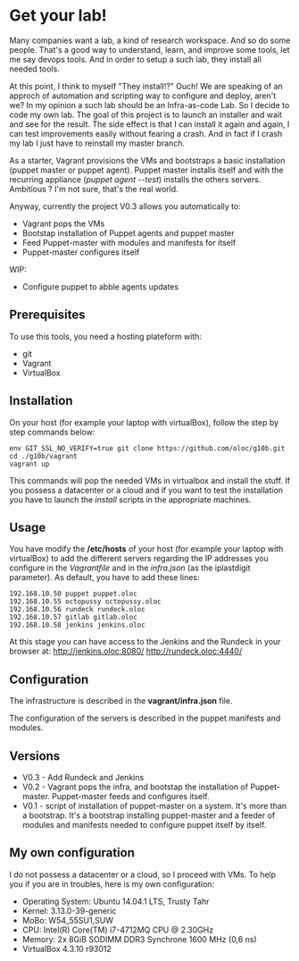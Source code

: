 # Get your lab!
Many companies want a lab, a kind of research workspace. And so do some people. That's a good way to understand, learn, and improve some tools, let me say devops tools. And in order to setup a such lab, they install all needed tools.

At this point, I think to myself "They install!?" Ouch! We are speaking of an approch of automation and scripting way to configure and deploy, aren't we?  In my opinion a such lab should be an Infra-as-code Lab. So I decide to code my own lab. The goal of this project is to launch an installer and wait and see for the result. The side effect is that I can install it again and again, I can test improvements easily without fearing a crash. And in fact if I crash my lab I just have to reinstall my master branch. 

As a starter, Vagrant provisions the VMs and bootstraps a basic installation (puppet master or puppet agent). Puppet master installs itself and with the recurring appliance (*puppet agent --test*) installs the others servers. Ambitious ? I'm not sure, that's the real world.

Anyway, currently the project V0.3 allows you automatically to:
* Vagrant pops the VMs
* Bootstap installation of Puppet agents and puppet master
* Feed Puppet-master with modules and manifests for itself
* Puppet-master configures itself

WIP:
* Configure puppet to abble agents updates

## Prerequisites
To use this tools, you need a hosting plateform with:
* git
* Vagrant 
* VirtualBox

## Installation
On your host (for example your laptop with virtualBox), follow the step by step commands below:

    env GIT_SSL_NO_VERIFY=true git clone https://github.com/oloc/g10b.git
    cd ./g10b/vagrant
    vagrant up

This commands will pop the needed VMs in virtualbox and install the stuff.
If you possess a datacenter or a cloud and if you want to test the installation you have to launch the *install* scripts in the appropriate machines.

## Usage
You have modify the **/etc/hosts** of your host (for example your laptop with virtualBox) to add the different servers regarding the IP addresses you configure in the _Vagrantfile_ and in the _infra.json_ (as the iplastdigit parameter). As default, you have to add these lines:

    192.168.10.50 puppet puppet.oloc
    192.168.10.55 octopussy octopussy.oloc
    192.168.10.56 rundeck rundeck.oloc
    192.168.10.57 gitlab gitlab.oloc
    192.168.10.58 jenkins jenkins.oloc

At this stage you can have access to the Jenkins and the Rundeck in your browser at:
    http://jenkins.oloc:8080/
    http://rundeck.oloc:4440/


## Configuration
The infrastructure is described in the **vagrant/infra.json** file. 

The configuration of the servers is described in the puppet manifests and modules.

## Versions
* V0.3 - Add Rundeck and Jenkins
* V0.2 - Vagrant pops the infra, and bootstap the installation of Puppet-master. Puppet-master feeds and configures itself.
* V0.1 - script of installation of puppet-master on a system. It's more than a bootstrap. It's a bootstrap installing puppet-master and a feeder of modules and manifests needed to configure puppet itself by itself.


## My own configuration
I do not possess a datacenter or a cloud, so I proceed with VMs. To help you if you are in troubles, here is my own configuration:

* Operating System: Ubuntu 14.04.1 LTS, Trusty Tahr
* Kernel: 3.13.0-39-generic
* MoBo: W54_55SU1,SUW
* CPU: Intel(R) Core(TM) i7-4712MQ CPU @ 2.30GHz
* Memory: 2x 8GiB SODIMM DDR3 Synchrone 1600 MHz (0,6 ns)
* VirtualBox 4.3.10 r93012
